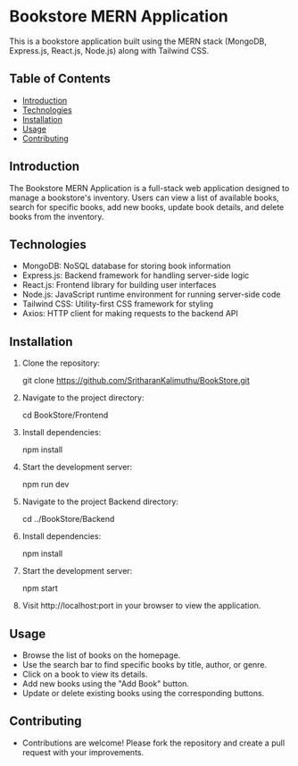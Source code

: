 # Bookstore MERN Application

This is a bookstore application built using the MERN stack (MongoDB, Express.js, React.js, Node.js) along with Tailwind CSS.

## Table of Contents

- [Introduction](#introduction)
- [Technologies](#technologies)
- [Installation](#installation)
- [Usage](#usage)
- [Contributing](#contributing)

## Introduction

The Bookstore MERN Application is a full-stack web application designed to manage a bookstore's inventory. Users can view a list of available books, search for specific books, add new books, update book details, and delete books from the inventory.

## Technologies

- MongoDB: NoSQL database for storing book information
- Express.js: Backend framework for handling server-side logic
- React.js: Frontend library for building user interfaces
- Node.js: JavaScript runtime environment for running server-side code
- Tailwind CSS: Utility-first CSS framework for styling
- Axios: HTTP client for making requests to the backend API

## Installation

1. Clone the repository:

   git clone https://github.com/SritharanKalimuthu/BookStore.git

2. Navigate to the project directory:

   cd BookStore/Frontend

3. Install dependencies:

   npm install

4. Start the development server:

   npm run dev

5. Navigate to the project Backend directory:

   cd ../BookStore/Backend

6. Install dependencies:

   npm install

7. Start the development server:

   npm start

8. Visit http://localhost:port in your browser to view the application.

## Usage

- Browse the list of books on the homepage.
- Use the search bar to find specific books by title, author, or genre.
- Click on a book to view its details.
- Add new books using the "Add Book" button.
- Update or delete existing books using the corresponding buttons.

## Contributing

- Contributions are welcome! Please fork the repository and create a pull request with your improvements.
